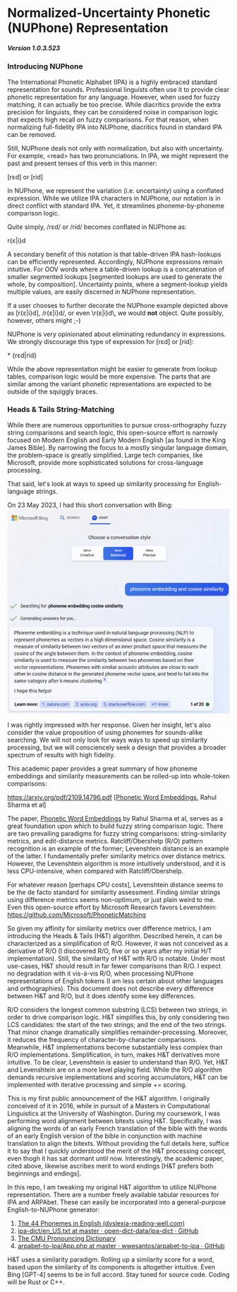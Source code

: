 # Normalized-Uncertainty Phonetic (NUPhone) Representation

##### Version 1.0.3.523

### Introducing NUPhone

The International Phonetic Alphabet (IPA) is a highly embraced standard representation for sounds. Professional linguists often use it to provide clear phonetic representation for any language. However, when used for fuzzy matching, it can actually be too precise. While diacritics provide the extra precision for linguists, they can be considered noise in comparison logic that expects high recall on fuzzy comparisons. For that reason, when normalizing full-fidelity IPA into NUPhone, diacritics found in standard IPA can be removed.

Still, NUPhone deals not only with normalization, but also with uncertainty. For example, \<read\> has two pronunciations. In IPA, we might represent the past and present tenses of this verb in this manner:

[rɛd] or [rid]

In NUPhone, we represent the variation (i.e. uncertainty) using a conflated expression. While we utilize IPA characters in NUPhone, our notation is in direct conflict with standard IPA. Yet, it streamlines phoneme-by-phoneme comparison logic.

Quite simply, /rɛd/ or /rid/ becomes conflated in NUPhone as:

r{ɛ|i}d

A secondary benefit of this notation is that table-driven IPA hash-lookups can be efficiently represented. Accordingly, NUPhone expressions remain intuitive. For OOV words where a table-driven lookup is a concatenation of smaller segmented lookups [segmented lookups are used to generate the whole, by composition]. Uncertainty points, where a segment-lookup yields multiple values, are easily discerned in NUPhone representation.

If a user chooses to further decorate the NUPhone example depicted above as [r{ɛ|i}d], /r{ɛ|i}d/, or even \\r{ɛ|i}d\\, we would **not** object. Quite possibly, however, others might ;-)

NUPhone is very opinionated about eliminating redundancy in expressions. We strongly discourage this type of expression for [rɛd] or [rid]:

\* {rɛd|rid}

While the above representation might be easier to generate from lookup tables, comparison logic would be more expensive. The parts that are similar among the variant phonetic representations are expected to be outside of the squiggly braces.

### Heads & Tails String-Matching

While there are numerous opportunities to pursue cross-orthography fuzzy string comparisons and search logic, this open-source effort is narrowly focused on Modern English and Early Modern English [as found in the King James Bible]. By narrowing the focus to a mostly singular language domain, the problem-space is greatly simplified. Large tech companies, like Microsoft, provide more sophisticated solutions for cross-language processing.

That said, let's look at ways to speed up similarity processing for English-language strings.

On 23 May 2023, I had this short conversation with Bing:
![phone-embedding](./bing.png)

I was rightly impressed with her response. Given her insight, let's also consider the value proposition of using phonemes for sounds-alike searching. We will not only look for ways ways to speed up similarity processing, but we will consciencely seek a design that provides a broader spectrum of results with high fidelity.

This academic paper provides a great summary of how phoneme embeddings and similarity measurements can be rolled-up into whole-token comparisons:

https://arxiv.org/pdf/2109.14796.pdf   [<u>Phonetic Word Embeddings</u>, Rahul Sharma et al]

The paper, <u>Phonetic Word Embeddings</u> by Rahul Sharma et al, serves as a great foundation upon which to build fuzzy string comparison logic. There are two prevailing paradigms for fuzzy string comparisons: string-similarity metrics, and edit-distance metrics. Ratcliff/Obershelp (R/O) pattern recognition is an example of the former; Levenshtein distance is an example of the latter. I fundamentally prefer similarity metrics over distance metrics. However, the Levenshtein algorithm is more intuitively understood, and it is less CPU-intensive, when compared with Ratcliff/Obershelp.

For whatever reason [perhaps CPU costs], Levenshtein distance seems to be the de facto standard for similarity assessment. Finding similar strings using difference metrics seems non-optimum, or just plain weird to me. Even this open-source effort by Microsoft Research favors Levenshtein:
https://github.com/Microsoft/PhoneticMatching

So given my affinity for similarity metrics over difference metrics, I am introducing the Heads & Tails (H&T) algorithm. Described herein, it can be characterized as a simplification of R/O. However, it was not conceived as a derivative of R/O (I discovered R/O, five or so years after my initial H/T implementation). Still, the similarity of H&T with R/O is notable. Under most use-cases, H&T should result in far fewer comparisons than R/O. I expect no degradation with it vis-à-vis R/O, when processing NUPhone representations of English tokens (I am less certain about other languages and orthographies). This document does not describe every difference between H&T and R/O, but it does identify some key differences.

R/O considers the longest common substring (LCS) between two strings, in order to drive comparison logic. H&T simplifies this, by only considering two LCS candidates: the start of the two strings; and the end of the two strings. That minor change dramatically simplifies remainder-processing. Moreover, it reduces the frequency of character-by-character comparisons. Meanwhile, H&T implementations become substantially less complex than R/O implementations. Simplification, in turn, makes H&T derivatives more intuitive. To be clear, Levenshtein is easier to understand than R/O. Yet, H&T and Levenshtein are on a more level playing field. While the R/O algorithm demands recursive implementations and scoring accumulators, H&T can be implemented with iterative processing and simple += scoring.

This is my first public announcement of the H&T algorithm. I originally conceived of it in 2016, while in pursuit of a Masters in Computational Linguistics at the University of Washington. During my coursework, I was performing word alignment between bitexts using H&T. Specifically, I was aligning the words of an early French translation of the bible with the words of an early English version of the bible in conjunction with machine translation to align the bitexts. Without providing the full details here, suffice it to say that I quickly understood the merit of the H&T processing concept, even thogh it has sat dormant until now. Interestingly, the academic paper, cited above, likewise ascribes merit to word endings [H&T prefers both beginnings and endings].

In this repo, I am tweaking my original H&T algorithm to utilize NUPhone representation. There are a number freely available tabular resources for IPA and ARPAbet. These can easily be incorporated into a general-purpose English-to-NUPhone generator:

1) [The 44 Phonemes in English (dyslexia-reading-well.com)](https://www.dyslexia-reading-well.com/44-phonemes-in-english.html)
2) [ipa-dict/en_US.txt at master · open-dict-data/ipa-dict · GitHub](https://github.com/open-dict-data/ipa-dict/blob/master/data/en_US.txt)
3) [The CMU Pronouncing Dictionary](http://www.speech.cs.cmu.edu/cgi-bin/cmudict)
4) [arpabet-to-ipa/App.php at master · wwesantos/arpabet-to-ipa · GitHub](https://github.com/wwesantos/arpabet-to-ipa/blob/master/src/App.php)

H&T uses a similarity paradigm. Rolling up a similarity score for a word, based upon the similarity of its components is altogether intuitive. Even Bing [GPT-4] seems to be in full accord. Stay tuned for source code. Coding will be Rust or C++.
